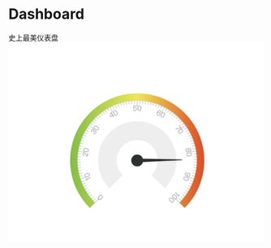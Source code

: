 # Dashboard
史上最美仪表盘
![image](https://github.com/Superwang888/Dashboard/blob/master/images/WechatIMG.png)
